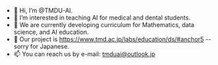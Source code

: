 - 👋 Hi, I’m @TMDU-AI.
- 👀 I’m interested in teaching AI for medical and dental students.
- 🌱 We are currently developing curriculum for Mathematics, data science, and AI education.
- 💞️ Our project is https://www.tmd.ac.jp/labs/education/ds/#anchor5 -- sorry for Japanese.
- 📫 You can reach us by e-mail: tmduai@outlook.jp

<!---
TMDU-AI/TMDU-AI is a ✨ special ✨ repository because its `README.md` (this file) appears on your GitHub profile.
You can click the Preview link to take a look at your changes.
--->
